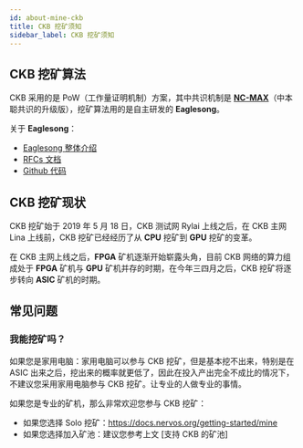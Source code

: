 ```yaml
---
id: about-mine-ckb
title: CKB 挖矿须知
sidebar_label: CKB 挖矿须知
---
```


## CKB 挖矿算法

CKB 采用的是 PoW（工作量证明机制）方案，其中共识机制是 [**NC-MAX**](../../rfcs/0020-ckb-consensus-protocol/0020-ckb-consensus-protocol.zh.md)（中本聪共识的升级版），挖矿算法用的是自主研发的 **Eaglesong**。

关于 **Eaglesong**：
* [Eaglesong 整体介绍](https://mp.weixin.qq.com/s/CDkB-U1ep8NMoUIQ2Bd0XQ)
* [RFCs 文档](../../rfcs/0010-eaglesong/0010-eaglesong.zh.md)
* [Github 代码](https://github.com/nervosnetwork/eaglesong)


## CKB 挖矿现状

CKB 挖矿始于 2019 年 5 月 18 日，CKB 测试网 Rylai 上线之后，在 CKB 主网 Lina 上线前，CKB 挖矿已经经历了从 **CPU** 挖矿到 **GPU** 挖矿的变革。

在 CKB 主网上线之后，**FPGA** 矿机逐渐开始崭露头角，目前 CKB 网络的算力组成处于 **FPGA** 矿机与 **GPU** 矿机并存的时期，在今年三四月之后，CKB 挖矿将逐步转向 **ASIC** 矿机的时期。

## 常见问题

### 我能挖矿吗？

如果您是家用电脑：家用电脑可以参与 CKB 挖矿，但是基本挖不出来，特别是在 ASIC 出来之后，挖出来的概率就更低了，因此在投入产出完全不成比的情况下，不建议您采用家用电脑参与 CKB 挖矿。让专业的人做专业的事情。

如果您是专业的矿机，那么非常欢迎您参与 CKB 挖矿：
* 如果您选择 Solo 挖矿：https://docs.nervos.org/getting-started/mine
* 如果您选择加入矿池：建议您参考上文 [支持 CKB 的矿池]